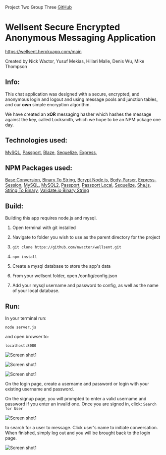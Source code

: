 Project Two Group Three [GitHub](http://github.com/nwactor/wellsent)

# **Wellsent** Secure Encrypted Anonymous Messaging Application

https://wellsent.herokuapp.com/main

Created by Nick Wactor, Yusuf Mekias, Hillari Malle, Denis Wu, Mike Thompson

## Info:

This chat application was designed with a secure, encrypted, and anonymous login and logout and using message pools and junction tables, and our **own** simple encryption algorithm. 

We have created an **xOR** messaging hasher which hashes the message against the key, called Locksmith, which we hope to be an NPM pckage one day.

## Technologies used:
[MySQL](https://www.mysql.com/),
[Passport](http://www.passportjs.org/),
[Blaze](https://www.blazeui.com/),
[Sequelize](http://docs.sequelizejs.com/),
[Express](https://expressjs.com/),


## NPM Packages used:
[Base Conversion](https://www.npmjs.com/package/base-conversion),
[Binary To String](https://www.npmjs.com/package/binary-to-string),
[Bcrypt Node.js](https://www.npmjs.com/package/bcrypt-nodejs),
[Body-Parser](https://www.npmjs.com/package/body-parser),
[Express-Session](https://www.npmjs.com/package/express-session),
[MySQL](https://www.npmjs.com/package/mysql),
[MySQL2](https://www.npmjs.com/package/mysql2),
[Passport](https://www.npmjs.com/package/passport),
[Passport Local](https://www.npmjs.com/package/passport-local),
[Sequelize](https://www.npmjs.com/package/sequelize),
[Sha.js](https://www.npmjs.com/package/sha.js),
[String To Binary](https://www.npmjs.com/package/string-to-binary),
[Validate.io Binary String](https://www.npmjs.com/package/validate.io-binary-string)

## Build:

Building this app requires node.js and mysql.

1. Open terminal with git installed

2. Navigate to folder you wish to use as the parent directory for the project

3. `git clone https://github.com/nwactor/wellsent.git`

4. `npm install` 

5. Create a mysql database to store the app's data

6. From your wellsent folder, open /config/config.json

7. Add your mysql username and password to config, as well as the name of your local database.

## Run:

In your terminal run:

`node server.js`

and open browser to:

`localhost:8080`


![Screen shot1](https://github.com/nwactor/wellsent/blob/master/public/assets/images/login.png?raw=true)

![Screen shot1](https://github.com/nwactor/wellsent/blob/master/public/assets/images/login.png?raw=true)

![Screen shot1](https://github.com/nwactor/wellsent/blob/master/public/assets/images/enteruserpassword.png?raw=true)

On the login page, create a username and password or login with your existing username and password.

On the signup page, you will prompted to enter a valid username and password if you enter an invalid one. Once you are signed in, click:
`Search for User`

![Screen shot1](https://github.com/nwactor/wellsent/blob/master/public/assets/images/main.png?raw=true)

to search for a user to message. Click user's name to initiate conversation. When finished, simply log out and you will be brought back to the login page.

![Screen shot1](https://github.com/nwactor/wellsent/blob/master/public/assets/images/login.png?raw=true)

